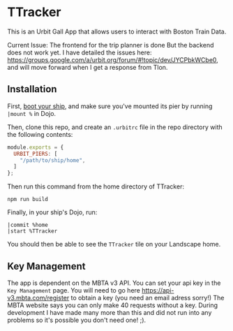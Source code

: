 # TTracker

This is an Urbit Gall App that allows users to interact with Boston Train Data.

Current Issue: The frontend for  the trip planner is done But the backend does not work yet. I have detailed the issues here: https://groups.google.com/a/urbit.org/forum/#!topic/dev/JYCPbkWCbe0, and will move forward when I get a response from Tlon. 


## Installation

First, [boot your ship](https://urbit.org/using/develop/#creating-a-development-ship), and make sure you've mounted its pier by running `|mount %` in Dojo.

Then, clone this repo, and create an `.urbitrc` file in the repo directory with the following contents:

```js
module.exports = {
  URBIT_PIERS: [
    "/path/to/ship/home",
  ]
};
```

Then run this command from the home directory of TTracker:

```
npm run build
```

Finally, in your ship's Dojo, run:

```
|commit %home
|start %TTracker
```

You should then be able to see the `TTracker` tile on your Landscape home.


## Key Management
The app is dependent on the MBTA v3 API. You can set your api key in the `Key Management` page. You will need to go here https://api-v3.mbta.com/register to obtain a key (you need an email adress sorry!) 
The MBTA website says you can only make 40 requests without a key. During development I have made many more than this and did not run into any problems so it's possible you don't need one! ;).
